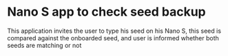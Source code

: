 # Nano S app to check seed backup

This application invites the user to type his seed on his Nano S, this seed is compared against the onboarded seed, and user is informed whether both seeds are matching or not
